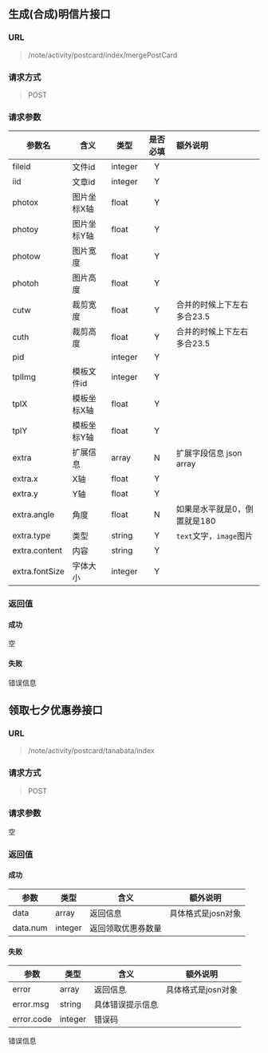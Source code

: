 ## 生成(合成)明信片接口
### URL
> /note/activity/postcard/index/mergePostCard

### 请求方式
> POST

### 请求参数
|参数名|含义|类型|是否必填|额外说明|
|----|----|---|:--:|:--|
|fileid|文件id|integer|Y||
|iid|文章id|integer|Y||
|photox|图片坐标X轴|float|Y||
|photoy|图片坐标Y轴|float|Y||
|photow|图片宽度|float|Y||
|photoh|图片高度|float|Y||
|cutw|裁剪宽度|float|Y|合并的时候上下左右多合23.5|
|cuth|裁剪高度|float|Y|合并的时候上下左右多合23.5|
|pid||integer|Y||
|tplImg|模板文件id|integer|Y||
|tplX|模板坐标X轴|float|Y||
|tplY|模板坐标Y轴|float|Y||
|extra|扩展信息|array|N|扩展字段信息 json array|
|extra.x|X轴|float|Y||
|extra.y|Y轴|float|Y||
|extra.angle|角度|float|N|如果是水平就是0，倒置就是180|
|extra.type|类型|string|Y|`text`文字，`image`图片|
|extra.content|内容|string|Y||
|extra.fontSize|字体大小|integer|Y||


### 返回值
#### 成功
空
#### 失败
错误信息

## 领取七夕优惠券接口
### URL
> /note/activity/postcard/tanabata/index

### 请求方式
> POST

### 请求参数
空

### 返回值
#### 成功
|参数|类型|含义|额外说明|
|---|---|---|---|
|data|array|返回信息|具体格式是josn对象|
|data.num|integer|返回领取优惠券数量||
#### 失败
|参数|类型|含义|额外说明|
|---|---|---|---|
|error|array|返回信息|具体格式是josn对象|
|error.msg|string|具体错误提示信息||
|error.code|integer|错误码||
错误信息